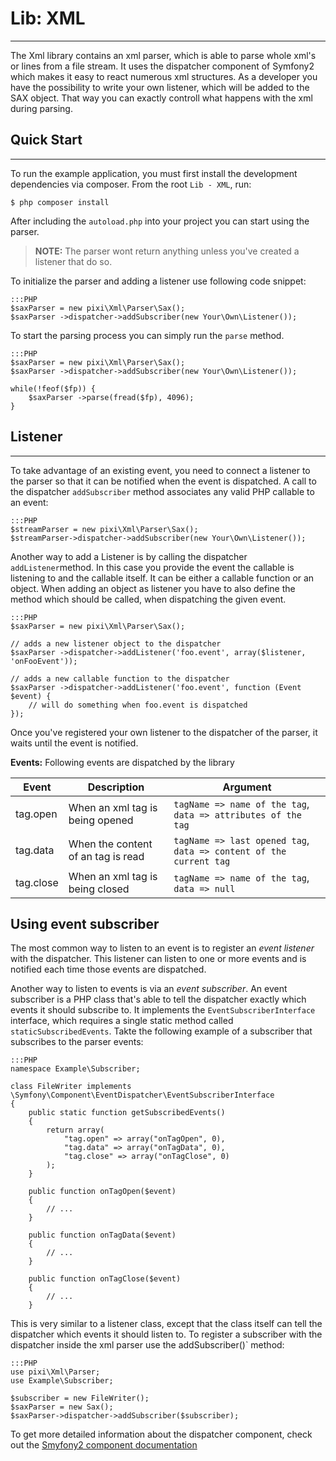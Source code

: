 # Lib: XML

-----
The Xml library contains an xml parser, which is able to parse whole xml's or lines from a file stream. It uses the dispatcher component of Symfony2 which makes it easy to react numerous xml structures. As a developer you have the possibility to write your own listener, which will be added to the SAX object. That way you can exactly controll what happens with the xml during parsing.

## Quick Start

-----

To run the example application, you must first install the development dependencies via composer. From the root `Lib - XML`, run:

	$ php composer install

After including the `autoload.php` into your project you can start using the parser.
> **NOTE:** The parser wont return anything unless you've created a listener that do so.

To initialize the parser and adding a listener use following code snippet:
```
:::PHP
$saxParser = new pixi\Xml\Parser\Sax();
$saxParser ->dispatcher->addSubscriber(new Your\Own\Listener());
```

To start the parsing process you can simply run the `parse` method.
```
:::PHP
$saxParser = new pixi\Xml\Parser\Sax();
$saxParser ->dispatcher->addSubscriber(new Your\Own\Listener());

while(!feof($fp)) {
	$saxParser ->parse(fread($fp), 4096);
}
```

## Listener

-----

To take advantage of an existing event, you need to connect a listener to the parser so that it can be notified when the event is dispatched. A call to the dispatcher `addSubscriber` method associates any valid PHP callable to an event:
```
:::PHP
$streamParser = new pixi\Xml\Parser\Sax();
$streamParser->dispatcher->addSubscriber(new Your\Own\Listener());
```

Another way to add a Listener is by calling the dispatcher `addListener`method. In this case you provide the event the callable is listening to and the callable itself. It can be either a callable function or an object. When adding an object as listener you have to also define the method which should be called, when dispatching the given event.
```
:::PHP
$saxParser = new pixi\Xml\Parser\Sax();

// adds a new listener object to the dispatcher
$saxParser ->dispatcher->addListener('foo.event', array($listener, 'onFooEvent'));

// adds a new callable function to the dispatcher
$saxParser ->dispatcher->addListener('foo.event', function (Event $event) {
	// will do something when foo.event is dispatched
});
```

Once you've registered your own listener to the dispatcher of the parser, it waits until the event is notified.

**Events:** Following events are dispatched by the library

Event    |Description                       |Argument
---------|----------------------------------|-------------------------------------------------------------
tag.open |When an xml tag is being opened   |`tagName => name of the tag`, `data => attributes of the tag`
tag.data |When the content of an tag is read|`tagName => last opened tag`, `data => content of the current tag`
tag.close|When an xml tag is being closed   |`tagName => name of the tag`, `data => null`

## Using event subscriber

The most common way to listen to an event is to register an *event listener* with the dispatcher. This listener can listen to one or more events and is notified each time those events are dispatched.

Another way to listen to events is via an *event subscriber*. An event subscriber is a PHP class that's able to tell the dispatcher exactly which events it should subscribe to. It implements the `EventSubscriberInterface` interface, which requires a single static method called `staticSubscribedEvents`. Takte the following example of a subscriber that subscribes to the parser events:

```
:::PHP
namespace Example\Subscriber;

class FileWriter implements \Symfony\Component\EventDispatcher\EventSubscriberInterface
{
	public static function getSubscribedEvents()
    {
        return array(
            "tag.open" => array("onTagOpen", 0),
            "tag.data" => array("onTagData", 0),
            "tag.close" => array("onTagClose", 0)
        );
    }

    public function onTagOpen($event)
    {       
        // ...
    }
    
    public function onTagData($event)
    {
        // ...
    }
    
    public function onTagClose($event)
    {
        // ...
    }        
```

This is very similar to a listener class, except that the class itself can tell the dispatcher which events it should listen to. To register a subscriber with the dispatcher inside the xml parser use the addSubscriber()` method:
```
:::PHP
use pixi\Xml\Parser;
use Example\Subscriber;

$subscriber = new FileWriter();
$saxParser = new Sax();
$saxParser->dispatcher->addSubscriber($subscriber);
```

To get more detailed information about the dispatcher component, check out the [Smyfony2 component documentation](http://symfony.com/doc/current/components/event_dispatcher/introduction.html)